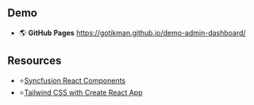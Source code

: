 ## Demo 
+ :earth_americas: **GitHub Pages** https://gotikman.github.io/demo-admin-dashboard/


## Resources
+ ⭐[Syncfusion React Components](https://www.syncfusion.com/react-ui-components)
+ ⭐[Tailwind CSS with Create React App](https://tailwindcss.com/docs/guides/create-react-app)